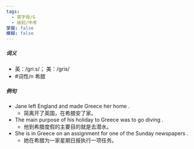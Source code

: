 ```yaml
---
tags:
  - 首字母/G
  - 级别/中考
掌握: false
模糊: false
---
```

##### 词义
- 英：/griːs/； 美：/gris/
- #词性/n  希腊
##### 例句
- Jane left England and made Greece her home .
	- 简离开了英国，在希腊安了家。
- The main purpose of his holiday to Greece was to go diving .
	- 他到希腊度假的主要目的就是去潜水。
- She is in Greece on an assignment for one of the Sunday newspapers .
	- 她在希腊为一家星期日报执行一项任务。
